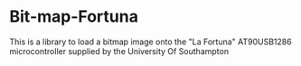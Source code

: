 # Bit-map-Fortuna
This is a library to load a bitmap image onto the "La Fortuna" AT90USB1286 microcontroller supplied by the University Of Southampton
